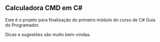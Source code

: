 ## Calculadora CMD em C#

Este é o projeto para finalização do primeiro módulo do curso de C# Guia do Programador.

Dicas e sugestões são muito bem-vindas.
